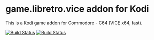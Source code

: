 # game.libretro.vice addon for Kodi

This is a [Kodi](http://kodi.tv) game addon for Commodore - C64 (VICE x64, fast).

[![Build Status](https://travis-ci.org/kodi-game/game.libretro.vice.svg?branch=master)](https://travis-ci.org/kodi-game/game.libretro.vice)
[![Build Status](https://ci.appveyor.com/api/projects/status/github/kodi-game/game.libretro.vice?svg=true)](https://ci.appveyor.com/project/kodi-game/game-libretro-vice)
